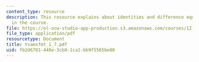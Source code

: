 ```yaml
---
content_type: resource
description: This resource explains about identities and difference equations used
  in the course.
file: https://ol-ocw-studio-app-production.s3.amazonaws.com/courses/12-864-inference-from-data-and-models-spring-2005/fb2d6781448e3cb81ca1bb9f5565be80_tsamsfmt_1_7.pdf
file_type: application/pdf
resourcetype: Document
title: tsamsfmt_1_7.pdf
uid: fb2d6781-448e-3cb8-1ca1-bb9f5565be80
---
```

